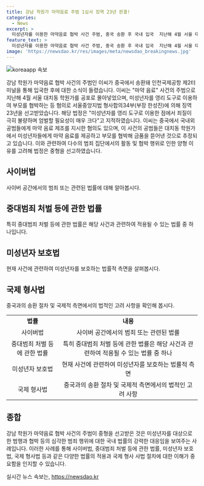 ```yaml
---
title: 강남 학원가 마약음료 주범 1심서 징역 23년 판결!
categories:
  - News
excerpt: >
  미성년자를 이용한 마약음료 협박 사건 주범, 중국 송환 후 국내 입국  지난해 4월 서울 대치동 학원가를 혼란에 빠뜨린 마약 음료 사건 주범에 대한 판결이 나왔다. 마약류관리에관한법률 위반 등 혐의로 재판에 넘겨진 27세 이씨에게 9일 징역 23년이 선고되었다. 법원은 미성년자를 영리 도구로 이용한 점 등을 감안해 중형을 선고했으며, 이씨는 2022년 10월부터 중국에 머무르며 국내외 공범들에게 마약 음료를 제조 및 배포하도록 지시한 주범으로 대표되었다. 현재 사건 공범들은 상고심을 기다리고 있다.
feature_text: >
  미성년자를 이용한 마약음료 협박 사건 주범, 중국 송환 후 국내 입국  지난해 4월 서울 대치동 학원가를 혼란에 빠뜨린 마약 음료 사건 주범에 대한 판결이 나왔다. 마약류관리에관한법률 위반 등 혐의로 재판에 넘겨진 27세 이씨에게 9일 징역 23년이 선고되었다. 법원은 미성년자를 영리 도구로 이용한 점 등을 감안해 중형을 선고했으며, 이씨는 2022년 10월부터 중국에 머무르며 국내외 공범들에게 마약 음료를 제조 및 배포하도록 지시한 주범으로 대표되었다. 현재 사건 공범들은 상고심을 기다리고 있다.
image: 'https://newsdao.kr/res/images/meta/newsdao_breakingnews.jpg'
---
```


<p><img src="https://newsdao.kr/res/images/meta/newsdao_breakingnews.jpg" alt="koreaapp 속보" /></p>

<p data-ke-size="size16">강남 학원가 마약음료 협박 사건의 주범인 이씨가 중국에서 송환돼 인천국제공항 제2터미널을 통해 입국한 후에 대한 소식이 들렸습니다. 이씨는 "마약 음료" 사건의 주범으로 지난해 4월 서울 대치동 학원가를 공포로 몰아넣었으며, 미성년자를 영리 도구로 이용하여 부모를 협박하는 등 혐의로 서울중앙지법 형사합의34부(부장 한성진)에 의해 징역 23년을 선고받았습니다. 해당 법정은 "미성년자를 영리 도구로 이용한 점에서 죄질이 극히 불량하며 엄벌할 필요성이 매우 크다"고 지적하였습니다. 이씨는 중국에서 국내외 공범들에게 마약 음료 제조를 지시한 혐의도 있으며, 이 사건의 공범들은 대치동 학원가에서 미성년자들에게 마약 음료를 제공하고 부모를 협박해 금품을 뜯어낸 것으로 추정되고 있습니다. 이와 관련하여 다수의 범죄 집단에서의 활동 및 협박 행위로 인한 양형 이유를 고려해 법정은 중형을 선고하였습니다.</p>

<h2 data-ke-size="size26">사이버법</h2>

<p data-ke-size="size16">사이버 공간에서의 범죄 또는 관련된 법률에 대해 알아봅시다.</p>

<h2 data-ke-size="size26">중대범죄 처벌 등에 관한 법률</h2>

<p data-ke-size="size16">특히 중대범죄 처벌 등에 관한 법률은 해당 사건과 관련하여 적용될 수 있는 법률 중 하나입니다.</p>

<h2 data-ke-size="size26">미성년자 보호법</h2>

<p data-ke-size="size16">현재 사건에 관련하여 미성년자를 보호하는 법률적 측면을 살펴봅시다.</p>

<h2 data-ke-size="size26">국제 형사법</h2>

<p data-ke-size="size16">중국과의 송환 절차 및 국제적 측면에서의 법적인 고려 사항을 확인해 봅시다.</p>

<table>
<tbody>
<tr>
<td style="text-align: center; height: 17px;"><b>법률</b></td>
<td style="text-align: center; height: 17px;"><b>내용</b></td>
</tr>
<tr>
<td style="text-align: center; height: 17px;">사이버법</td>
<td style="text-align: center; height: 17px;">사이버 공간에서의 범죄 또는 관련된 법률</td>
</tr>
<tr>
<td style="text-align: center; height: 17px;">중대범죄 처벌 등에 관한 법률</td>
<td style="text-align: center; height: 17px;">특히 중대범죄 처벌 등에 관한 법률은 해당 사건과 관련하여 적용될 수 있는 법률 중 하나</td>
</tr>
<tr>
<td style="text-align: center; height: 17px;">미성년자 보호법</td>
<td style="text-align: center; height: 17px;">현재 사건에 관련하여 미성년자를 보호하는 법률적 측면</td>
</tr>
<tr>
<td style="text-align: center; height: 17px;">국제 형사법</td>
<td style="text-align: center; height: 17px;">중국과의 송환 절차 및 국제적 측면에서의 법적인 고려 사항</td>
</tr>
</tbody>
</table>

<h2 data-ke-size="size26">종합</h2>

<p data-ke-size="size16">강남 학원가 마약음료 협박 사건의 주범이 중형을 선고받은 것은 미성년자를 대상으로 한 범행과 협박 등의 심각한 범죄 행위에 대한 국내 법률의 강력한 대응임을 보여주는 사례입니다. 이러한 사례를 통해 사이버법, 중대범죄 처벌 등에 관한 법률, 미성년자 보호법, 국제 형사법 등과 같은 다양한 법률의 적용과 국제 형사 사법 절차에 대한 이해가 중요함을 인지할 수 있습니다.</p>
실시간 뉴스 속보는, <a href="https://newsdao.kr" rel="dofollow">https://newsdao.kr</a>


